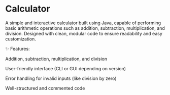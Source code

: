 # Calculator
A simple and interactive calculator built using Java, capable of performing basic arithmetic operations such as addition, subtraction, multiplication, and division. Designed with clean, modular code to ensure readability and easy customization.

✨ Features:

Addition, subtraction, multiplication, and division

User-friendly interface (CLI or GUI depending on version)

Error handling for invalid inputs (like division by zero)

Well-structured and commented code
